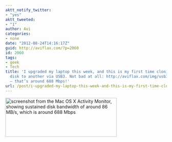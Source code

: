 ```yaml
---
aktt_notify_twitter:
- "yes"
aktt_tweeted:
- "1"
author: Avi
categories:
- none
date: "2012-08-24T14:16:17Z"
guid: http://aviflax.com/?p=2060
id: 2060
tags:
- geek
- Tech
title: 'I upgraded my laptop this week, and this is my first time cloning one external
  disk to another via USB3. Not bad at all: http://aviflax.com/img/usb3copying.png
  — that’s around 688 Mbps!'
url: /post/i-upgraded-my-laptop-this-week-and-this-is-my-first-time-cloning-one-external-disk-to-another-via-usb3-not-bad-at-all-httpaviflax-comimgusb3copying-png-thats-around-688-mbps/
---
```

<img src="http://aviflax.com/img/usb3copying.png" width="348" height="122" alt="screenshot from the Mac OS X Activity Monitor, showing sustained disk bandwidth of around 86 MB/s, which is around 688 Mbps" />
